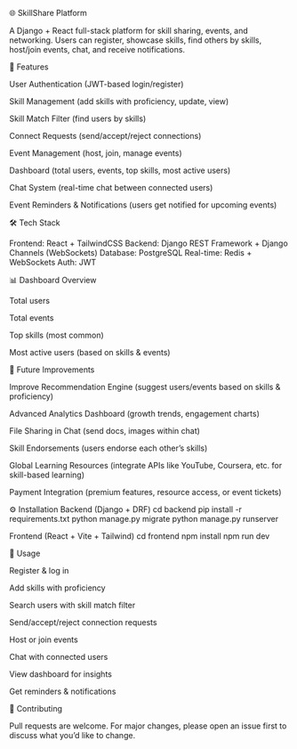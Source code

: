 🌐 SkillShare Platform

A Django + React full-stack platform for skill sharing, events, and networking.
Users can register, showcase skills, find others by skills, host/join events, chat, and receive notifications.

🚀 Features

User Authentication (JWT-based login/register)

Skill Management (add skills with proficiency, update, view)

Skill Match Filter (find users by skills)

Connect Requests (send/accept/reject connections)

Event Management (host, join, manage events)

Dashboard (total users, events, top skills, most active users)

Chat System (real-time chat between connected users)

Event Reminders & Notifications (users get notified for upcoming events)

🛠 Tech Stack

Frontend: React + TailwindCSS
Backend: Django REST Framework + Django Channels (WebSockets)
Database: PostgreSQL
Real-time: Redis + WebSockets
Auth: JWT

📊 Dashboard Overview

Total users

Total events

Top skills (most common)

Most active users (based on skills & events)

🔮 Future Improvements

Improve Recommendation Engine (suggest users/events based on skills & proficiency)

Advanced Analytics Dashboard (growth trends, engagement charts)

File Sharing in Chat (send docs, images within chat)

Skill Endorsements (users endorse each other’s skills)

Global Learning Resources (integrate APIs like YouTube, Coursera, etc. for skill-based learning)

Payment Integration (premium features, resource access, or event tickets)

⚙️ Installation
Backend (Django + DRF)
cd backend
pip install -r requirements.txt
python manage.py migrate
python manage.py runserver

Frontend (React + Vite + Tailwind)
cd frontend
npm install
npm run dev

📌 Usage

Register & log in

Add skills with proficiency

Search users with skill match filter

Send/accept/reject connection requests

Host or join events

Chat with connected users

View dashboard for insights

Get reminders & notifications

🤝 Contributing

Pull requests are welcome. For major changes, please open an issue first to discuss what you’d like to change.

